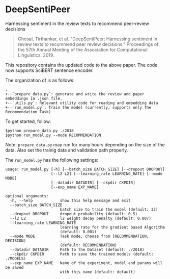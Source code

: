 # DeepSentiPeer
Harnessing sentiment in the review texts to recommend peer-review decisions
> Ghosal, Tirthankar, et al. "DeepSentiPeer: Harnessing sentiment in review texts to recommend peer review decisions." Proceedings of the 57th Annual Meeting of the Association for Computational Linguistics. 2019.

This repository contains the updated code to the above paper. The code now supports SciBERT sentence encoder.

The organization of is as follows:
```
.
+--`prepare_data.py`: generate and write the review and paper embeddings in .json file.
+--`utils.py`: Relevant utility code for reading and embedding data
+--`run_model.py`: Train the model (currently, supports only the Recommendation Task)
```

To get started, follow:
```
$python prepare_data.py ./2018
$python run_model.py --mode RECOMMENDATION
```

Note: `prepare_data.py` may run for many hours depending on the size of the data. Also set the trainig data and validation path properly.

The `run_model.py` has the following settings:

```
usage: run_model.py [-h] [--batch_size BATCH_SIZE] [--dropout DROPOUT]
                    [--l2 L2] [--learning_rate LEARNING_RATE] [--mode MODE]
                    [--datadir DATADIR] [--ckpdir CKPDIR]
                    [--exp_name EXP_NAME]

optional arguments:
  -h, --help            show this help message and exit
  --batch_size BATCH_SIZE
                        batch size to train the model (default: 32)
  --dropout DROPOUT     dropout probability (default: 0.5)
  --l2 L2               l2 weight decay penalty (default: 0.007)
  --learning_rate LEARNING_RATE
                        learning rate for the gradient based Algorithm
                        (default: 0.001)
  --mode MODE           Task mode, choose from [RECOMMENDATION, DECISION]
                        (default: RECOMMENDATION)
  --datadir DATADIR     Path to the Dataset (default: ./2018)
  --ckpdir CKPDIR       Path to save the trained models (default: ./MODELS)
  --exp_name EXP_NAME   Name of the experiment, model and params will be saved
                        with this name (default: default)
```
